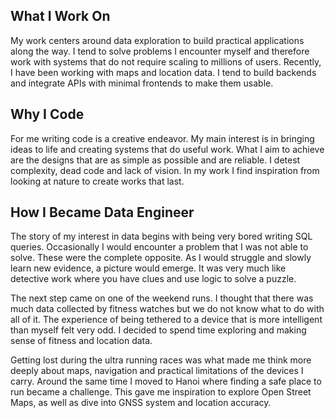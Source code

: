 ## What I Work On 

My work centers around data exploration to build practical applications along the way. I tend to solve problems I encounter myself and therefore work with systems that do not require scaling to millions of users. Recently, I have been working with maps and location data. I tend to build backends and integrate APIs with minimal frontends to make them usable.

## Why I Code 

For me writing code is a creative endeavor. My main interest is in bringing ideas to life and creating systems that do useful work. What I aim to achieve are the designs that are as simple as possible and are reliable. I detest complexity, dead code and lack of vision. In my work I find inspiration from looking at nature to create works that last.

## How I Became Data Engineer 

The story of my interest in data begins with being very bored writing SQL queries. Occasionally I would encounter a problem that I was not able to solve. These were the complete opposite. As I would struggle and slowly learn new evidence, a picture would emerge. It was very much like detective work where you have clues and use logic to solve a puzzle. 

The next step came on one of the weekend runs. I thought that there was much data collected by fitness watches but we do not know what to do with all of it. The experience of being tethered to a device that is more intelligent than myself felt very odd. I decided to spend time exploring and making sense of fitness and location data. 

Getting lost during the ultra running races was what made me think more deeply about maps, navigation and practical limitations of the devices I carry. Around the same time I moved to Hanoi where finding a safe place to run became a challenge. This gave me inspiration to explore Open Street Maps, as well as dive into GNSS system and location accuracy. 
